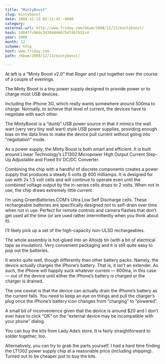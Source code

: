 ```yaml
---
title: "MintyBoost"
slug: mintyboost
date: 2008-12-13 02:12:42 -0600
category: 
external-url: http://www.friday.com/bbum/2008/12/13/mintyboost/
hash: 2d04ffc06dc3439a046675474b7b52c4
year: 2008
month: 12
scheme: http
host: www.friday.com
path: /bbum/2008/12/13/mintyboost/

---
```



At left is a “Minty Boost v2.0” that Roger and I put together over the course of a couple of evenings.

The Minty Boost is a tiny power supply designed to provide power or to charge most USB devices.

Including the iPhone 3G, which really wants somewhere around 500ma to charge.  Normally, to achieve that level of current, the devices have to negotiate with each other.

The MintyBoost is a “dumb” USB power source in that it mimics the wall wart (very very tiny wall wart) style USB power supplies, providing enough bias on the data lines to make the device pull current without going into “negotiation” mode.




As a power supply, the Minty Boost is both smart and efficient.  It is built around Linear Technology’s LT1302 Micropower High Output Current Step-Up Adjustable and Fixed 5V DC/DC Converter.

Combining the chip with a handful of discrete components creates a power supply that produces a steady 5 volts @ 600 milliamps.  It is designed for use with 2x 1.5 volt cells and will continue to operate even until the combined voltage output by the in-series cells drops to 2 volts.  When not in use, the chip draws extremely little current.

I’m using GreenBatteries.COM’s Ultra Low Self Discharge cells. These rechargeable batteries are specifically designed not to self-drain over time when not in use.   Perfect for remote controls and camera flashes that don’t get used all the time (or are used rather intermittently when you think about it).

I’ll likely pick up a set of the high-capacity non-ULSD rechargeables.

The whole assembly is hot-glued into an Altoids tin (with a bit of electrical tape as insulation).  Very convenient packaging and it is still quite easy to pop out the batteries.

It works quite well, though differently than other battery packs.  Namely, the device actually charges the iPhone’s battery.   That is, it isn’t an extender.   As such, the iPhone will happily suck whatever current — 600ma, in this case — out of the device until either the iPhone’s battery is charged or the charger is drained.   

The one caveat is that the device can actually drain the iPhone’s battery as the current falls.  You need to keep an eye on things and pull the charger’s plug once the iPhone’s battery icon changes from “charging” to “powered”.

A small bit of inconvenience given that the device is around $20 and I don’t ever have to click “OK” on the “external device may be incompatible with your phone” dialog.

You can buy the kits from Lady Ada’s store.   It is fairly straightforward to solder together, too.

Alternatively, you can try to grab the parts yourself.  I had a hard time finding the LT1302 power supply chip at a reasonable price (including shipping).  Turned out to be cheaper just to buy the kits.



